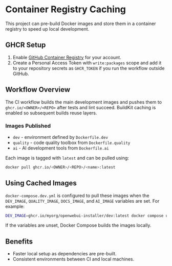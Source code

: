 # Container Registry Caching

This project can pre-build Docker images and store them in a container registry to speed up local development.

## GHCR Setup

1. Enable [GitHub Container Registry](https://docs.github.com/packages/working-with-a-github-packages-registry/working-with-the-container-registry) for your account.
2. Create a Personal Access Token with `write:packages` scope and add it to your repository secrets as `GHCR_TOKEN` if you run the workflow outside GitHub.

## Workflow Overview

The CI workflow builds the main development images and pushes them to `ghcr.io/<OWNER>/<REPO>` after tests and lint succeed. BuildKit caching is enabled so subsequent builds reuse layers.

### Images Published

- `dev` - environment defined by `Dockerfile.dev`
- `quality` - code quality toolbox from `Dockerfile.quality`
- `ai` - AI development tools from `Dockerfile.ai`

Each image is tagged with `latest` and can be pulled using:

```bash
docker pull ghcr.io/<OWNER>/<REPO>/<name>:latest
```

## Using Cached Images

`docker-compose.dev.yml` is configured to pull these images when the `DEV_IMAGE`, `QUALITY_IMAGE`, `DOCS_IMAGE`, and `AI_IMAGE` variables are set. For example:

```bash
DEV_IMAGE=ghcr.io/myorg/openwebui-installer/dev:latest docker compose up dev-environment
```

If the variables are unset, Docker Compose builds the images locally.

## Benefits

- Faster local setup as dependencies are pre-built.
- Consistent environments between CI and local machines.


